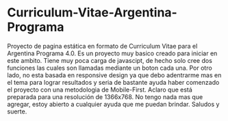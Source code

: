 # Curriculum-Vitae-Argentina-Programa
Proyecto de pagina estática en formato de Curriculum Vitae para el Argentina Programa 4.0. 
Es un proyecto muy basico creado para iniciar en este ambito. 
Tiene muy poca carga de javascipt, de hecho solo cree dos funciones las cuales son llamadas mediante un boton cada una. 
Por otro lado, no esta basada en responsive design ya que debo adentrarme mas en el tema para lograr resultados 
y seria de bastante ayuda haber comenzado el proyecto con una metodologia de Mobile-First. Aclaro que está preparada para una resolución de 1366x768.
No tengo nada mas que agregar, estoy abierto a cualquier ayuda que me puedan brindar. Saludos y suerte.
